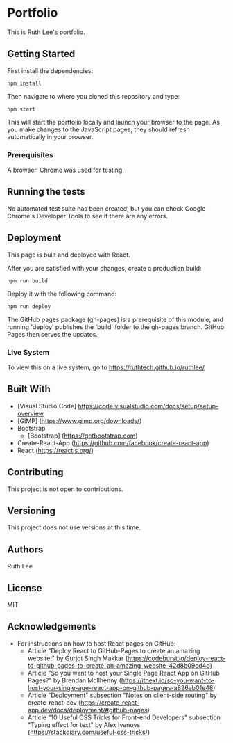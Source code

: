 # Portfolio

This is Ruth Lee's portfolio.

## Getting Started

First install the dependencies:

```
npm install
``` 

Then navigate to where you cloned this repository and type:

```
npm start
```

This will start the portfolio locally and launch your browser to the page. As you make changes to the JavaScript pages,
they should refresh automatically in your browser.

### Prerequisites

A browser. Chrome was used for testing.

## Running the tests

No automated test suite has been created, but you can check Google Chrome's Developer Tools to see if there are any
errors.

## Deployment

This page is built and deployed with React.

After you are satisfied with your changes, create a production build:

```
npm run build
```

Deploy it with the following command:

```
npm run deploy
```

The GitHub pages package (gh-pages) is a prerequisite of this module, and running 'deploy' publishes the 'build' folder
to the gh-pages branch. GitHub Pages then serves the updates.

### Live System

To view this on a live system, go to https://ruthtech.github.io/ruthlee/

## Built With

* [Visual Studio Code] https://code.visualstudio.com/docs/setup/setup-overview
* [GIMP] (https://www.gimp.org/downloads/)
* Bootstrap
    * [Bootstrap] (https://getbootstrap.com)
* Create-React-App (https://github.com/facebook/create-react-app)
* React (https://reactjs.org/)

## Contributing

This project is not open to contributions.

## Versioning

This project does not use versions at this time.

## Authors

Ruth Lee

## License

MIT

## Acknowledgements

* For instructions on how to host React pages on GitHub:
    * Article "Deploy React to GitHub-Pages to create an amazing website!" by Gurjot Singh
      Makkar (https://codeburst.io/deploy-react-to-github-pages-to-create-an-amazing-website-42d8b09cd4d)
    * Article "So you want to host your Single Page React App on GitHub Pages?" by Brendan
      McIlhenny (https://itnext.io/so-you-want-to-host-your-single-age-react-app-on-github-pages-a826ab01e48)
    * Article "Deployment" subsection "Notes on client-side routing" by
      create-react-dev (https://create-react-app.dev/docs/deployment/#github-pages).
    * Article "10 Useful CSS Tricks for Front-end Developers" subsection "Typing effect for text" by Alex
      Ivanovs (https://stackdiary.com/useful-css-tricks/)